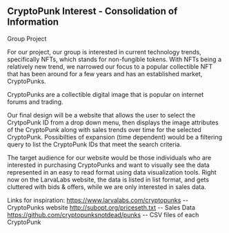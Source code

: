## CryptoPunk Interest - Consolidation of Information
Group Project


For our project, our group is interested in current technology trends, specifically NFTs, which stands for non-fungible tokens. With NFTs being a relatively new trend, we narrowed our focus to a popular collectible NFT that has been around for a few years and has an established market, CryptoPunks.

CryptoPunks are a collectible digital image that is popular on internet forums and trading.

Our final design will be a website that allows the user to select the CrytpoPunk ID from a drop down menu, then displays the image attributes of the CryptoPunk along with sales trends over time for the selected CryptoPunk. Possibilties of expansion (time dependent) would be a filtering query to list the CryptoPunk IDs that meet the search criteria.

The target audience for our website would be those individuals who are interested in purchasing CryptoPunks and want to visually see the data represented in an easy to read format using data visualization tools. Right now on the LarvaLabs website, the data is listed in list format, and gets cluttered with bids & offers, while we are only interested in sales data.

Links for inspiration:  https://www.larvalabs.com/cryptopunks -- CryptoPunks website
                        http://subopt.org/priceseth.txt -- Sales Data
                        https://github.com/cryptopunksnotdead/punks -- CSV files of each CryptoPunk
                        
